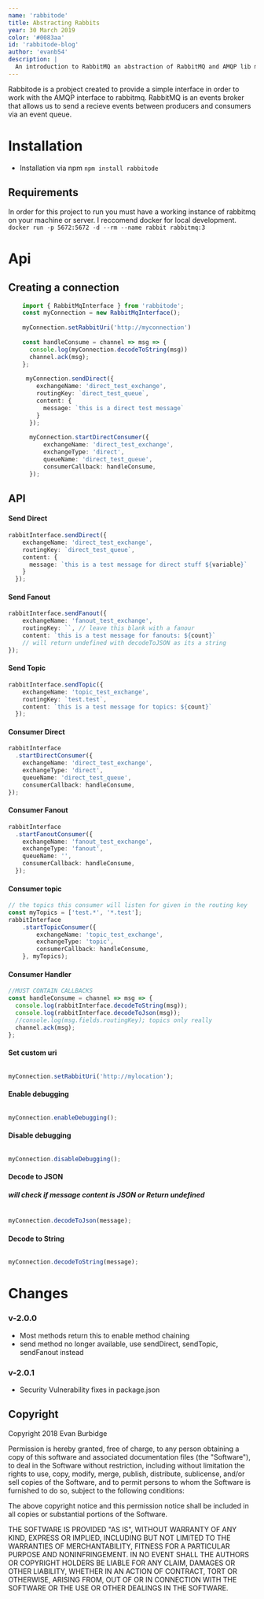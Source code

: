 ```yaml
---
name: 'rabbitode'
title: Abstracting Rabbits
year: 30 March 2019
color: '#0083aa'
id: 'rabbitode-blog'
author: 'evanb54'
description: |
  An introduction to RabbitMQ an abstraction of RabbitMQ and AMQP lib methods.
---
```

Rabbitode is a probject created to provide a simple interface in order to work with the AMQP interface to rabbitmq.
RabbitMQ  is an events broker that allows us to send a recieve events between producers and consumers via an event queue.

# Installation
- Installation via npm `npm install rabbitode`
## Requirements
In order for this project to run you must have a working instance of rabbitmq on your machine or server.
I reccomend docker for local development.
```docker run -p 5672:5672 -d --rm --name rabbit rabbitmq:3```

# Api
## Creating a connection
```typescript
    import { RabbitMqInterface } from 'rabbitode';
    const myConnection = new RabbitMqInterface();
    
    myConnection.setRabbitUri('http://myconnection')
    
    const handleConsume = channel => msg => {
      console.log(myConnection.decodeToString(msg))
      channel.ack(msg);
    };
    
     myConnection.sendDirect({
        exchangeName: 'direct_test_exchange',
        routingKey: `direct_test_queue`,
        content: {
          message: `this is a direct test message`
        }
      });
       
      myConnection.startDirectConsumer({
          exchangeName: 'direct_test_exchange',
          exchangeType: 'direct',
          queueName: 'direct_test_queue',
          consumerCallback: handleConsume,
      });
```

## API
#### Send Direct
```typescript
rabbitInterface.sendDirect({
    exchangeName: 'direct_test_exchange',
    routingKey: `direct_test_queue`,
    content: {
      message: `this is a test message for direct stuff ${variable}`
    }
  });

```
#### Send Fanout
```typescript
rabbitInterface.sendFanout({
    exchangeName: 'fanout_test_exchange',
    routingKey: ``, // leave this blank with a fanour
    content: `this is a test message for fanouts: ${count}` 
    // will return undefined with decodeToJSON as its a string
});
```
#### Send Topic
```typescript
rabbitInterface.sendTopic({
    exchangeName: 'topic_test_exchange',
    routingKey: `test.test`,
    content: `this is a test message for topics: ${count}`
  });
```
#### Consumer Direct
```typescript
rabbitInterface
  .startDirectConsumer({
    exchangeName: 'direct_test_exchange',
    exchangeType: 'direct',
    queueName: 'direct_test_queue',
    consumerCallback: handleConsume,
});
```

#### Consumer Fanout
```typescript
rabbitInterface
  .startFanoutConsumer({
    exchangeName: 'fanout_test_exchange',
    exchangeType: 'fanout',
    queueName: '',
    consumerCallback: handleConsume,
  });

```
#### Consumer topic
```typescript
// the topics this consumer will listen for given in the routing key
const myTopics = ['test.*', '*.test'];
rabbitInterface
    .startTopicConsumer({
        exchangeName: 'topic_test_exchange',
        exchangeType: 'topic',
        consumerCallback: handleConsume,
    }, myTopics);
```
#### Consumer Handler
```typescript
//MUST CONTAIN CALLBACKS
const handleConsume = channel => msg => {
  console.log(rabbitInterface.decodeToString(msg));
  console.log(rabbitInterface.decodeToJson(msg));
  //console.log(msg.fields.routingKey); topics only really
  channel.ack(msg);
};

```
#### Set custom uri
```typescript

myConnection.setRabbitUri('http://mylocation');

```
#### Enable debugging
```typescript

myConnection.enableDebugging();

```

#### Disable debugging
```typescript

myConnection.disableDebugging();

```

#### Decode to JSON
##### will check if message content is JSON or Return undefined
```typescript

myConnection.decodeToJson(message);

```
#### Decode to String
```typescript

myConnection.decodeToString(message);

```

# Changes
### v-2.0.0
 - Most methods return this to enable method chaining 
 - send method no longer available, use sendDirect, sendTopic, sendFanout instead
 
### v-2.0.1
  - Security Vulnerability fixes in package.json

## Copyright
Copyright 2018 Evan Burbidge

Permission is hereby granted, free of charge, to any person obtaining a copy of this software and associated documentation files (the "Software"), to deal in the Software without restriction, including without limitation the rights to use, copy, modify, merge, publish, distribute, sublicense, and/or sell copies of the Software, and to permit persons to whom the Software is furnished to do so, subject to the following conditions:

The above copyright notice and this permission notice shall be included in all copies or substantial portions of the Software.

THE SOFTWARE IS PROVIDED "AS IS", WITHOUT WARRANTY OF ANY KIND, EXPRESS OR IMPLIED, INCLUDING BUT NOT LIMITED TO THE WARRANTIES OF MERCHANTABILITY, FITNESS FOR A PARTICULAR PURPOSE AND NONINFRINGEMENT. IN NO EVENT SHALL THE AUTHORS OR COPYRIGHT HOLDERS BE LIABLE FOR ANY CLAIM, DAMAGES OR OTHER LIABILITY, WHETHER IN AN ACTION OF CONTRACT, TORT OR OTHERWISE, ARISING FROM, OUT OF OR IN CONNECTION WITH THE SOFTWARE OR THE USE OR OTHER DEALINGS IN THE SOFTWARE.
